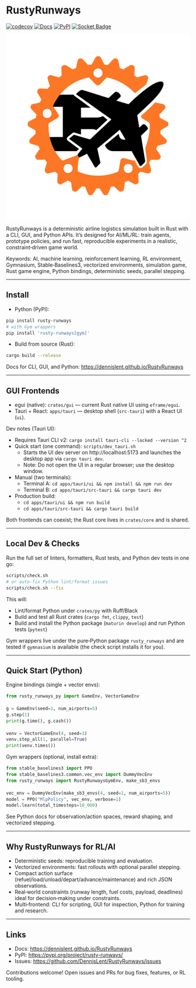 # RustyRunways

[![codecov](https://codecov.io/github/DennisLent/RustyRunways/graph/badge.svg?token=NVMX1JW002)](https://codecov.io/github/DennisLent/RustyRunways)
[![Docs](https://img.shields.io/badge/docs-latest-blue.svg)](https://dennislent.github.io/RustyRunways)
[![PyPI](https://img.shields.io/pypi/v/rusty-runways.svg)](https://pypi.org/project/rusty-runways/)
[![Socket Badge](https://badge.socket.dev/pypi/package/rusty-runways/3.0.2?artifact_id=tar-gz)](https://badge.socket.dev/pypi/package/rusty-runways/3.0.2?artifact_id=tar-gz)

![Rusty Runways](docs/assets/rusty_runways.png)

RustyRunways is a deterministic airline logistics simulation built in Rust with a CLI, GUI, and Python APIs. It’s designed for AI/ML/RL: train agents, prototype policies, and run fast, reproducible experiments in a realistic, constraint‑driven game world.

Keywords: AI, machine learning, reinforcement learning, RL environment, Gymnasium, Stable‑Baselines3, vectorized environments, simulation game, Rust game engine, Python bindings, deterministic seeds, parallel stepping.

---

## Install

- Python (PyPI):

```bash
pip install rusty-runways
# with Gym wrappers
pip install 'rusty-runways[gym]'
```

- Build from source (Rust):

```bash
cargo build --release
```

Docs for CLI, GUI, and Python: https://dennislent.github.io/RustyRunways

---

## GUI Frontends

- egui (native): `crates/gui` — current Rust native UI using `eframe/egui`.
- Tauri + React: `apps/tauri` — desktop shell (`src-tauri`) with a React UI (`ui`).

Dev notes (Tauri UI):
- Requires Tauri CLI v2: `cargo install tauri-cli --locked --version ^2`
- Quick start (one command): `scripts/dev_tauri.sh`
  - Starts the UI dev server on http://localhost:5173 and launches the desktop app via `cargo tauri dev`.
  - Note: Do not open the UI in a regular browser; use the desktop window.
- Manual (two terminals):
  - Terminal A: `cd apps/tauri/ui && npm install && npm run dev`
  - Terminal B: `cd apps/tauri/src-tauri && cargo tauri dev`
- Production build:
  - `cd apps/tauri/ui && npm run build`
  - `cd apps/tauri/src-tauri && cargo tauri build`

Both frontends can coexist; the Rust core lives in `crates/core` and is shared.

---

## Local Dev & Checks

Run the full set of linters, formatters, Rust tests, and Python dev tests in one go:

```bash
scripts/check.sh
# or auto-fix Python lint/format issues
scripts/check.sh --fix
```

This will:
- Lint/format Python under `crates/py` with Ruff/Black
- Build and test all Rust crates (`cargo fmt`, `clippy`, `test`)
- Build and install the Python package (`maturin develop`) and run Python tests (`pytest`)

Gym wrappers live under the pure‑Python package `rusty_runways` and are tested if `gymnasium` is available (the check script installs it for you).

---

## Quick Start (Python)

Engine bindings (single + vector envs):

```python
from rusty_runways_py import GameEnv, VectorGameEnv

g = GameEnv(seed=1, num_airports=5)
g.step(1)
print(g.time(), g.cash())

venv = VectorGameEnv(4, seed=1)
venv.step_all(1, parallel=True)
print(venv.times())
```

Gym wrappers (optional, install extra):

```python
from stable_baselines3 import PPO
from stable_baselines3.common.vec_env import DummyVecEnv
from rusty_runways import RustyRunwaysGymEnv, make_sb3_envs

vec_env = DummyVecEnv(make_sb3_envs(4, seed=1, num_airports=5))
model = PPO("MlpPolicy", vec_env, verbose=1)
model.learn(total_timesteps=10_000)
```

See Python docs for observation/action spaces, reward shaping, and vectorized stepping.

---

## Why RustyRunways for RL/AI

- Deterministic seeds: reproducible training and evaluation.
- Vectorized environments: fast rollouts with optional parallel stepping.
- Compact action surface (refuel/load/unload/depart/advance/maintenance) and rich JSON observations.
- Real‑world constraints (runway length, fuel costs, payload, deadlines) ideal for decision‑making under constraints.
- Multi‑frontend: CLI for scripting, GUI for inspection, Python for training and research.

---

## Links

- Docs: https://dennislent.github.io/RustyRunways
- PyPI: https://pypi.org/project/rusty-runways/
- Issues: https://github.com/DennisLent/RustyRunways/issues

Contributions welcome! Open issues and PRs for bug fixes, features, or RL tooling.
